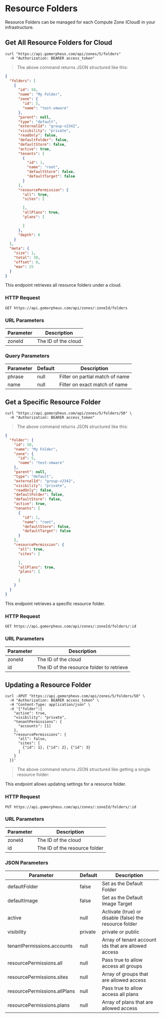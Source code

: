 # Resource Folders

Resource Folders can be managed for each Compute Zone (Cloud) in your infrastructure.

## Get All Resource Folders for Cloud

```shell
curl "https://api.gomorpheus.com/api/zones/5/folders"
  -H "Authorization: BEARER access_token"
```

> The above command returns JSON structured like this:

```json
{
  "folders": [
    {
      "id": 50,
      "name": "My Folder",
      "zone": {
        "id": 5,
        "name": "test-vmware"
      },
      "parent": null,
      "type": "default",
      "externalId": "group-v2342",
      "visibility": "private",
      "readOnly": false,
      "defaultFolder": false,
      "defaultStore": false,
      "active": true,
      "tenants": [
        {
          "id": 1,
          "name": "root",
          "defaultStore": false,
          "defaultTarget": false
        }
      ],
      "resourcePermission": {
        "all": true,
        "sites": [

        ],
        "allPlans": true,
        "plans": [

        ]
      },
      "depth": 0
    }
  ],
  "meta": {
    "size": 1,
    "total": 30,
    "offset": 0,
    "max": 25
  }
}
```

This endpoint retrieves all resource folders under a cloud.

### HTTP Request

`GET https://api.gomorpheus.com/api/zones/:zoneId/folders`

### URL Parameters

Parameter | Description
--------- | -----------
zoneId | The ID of the cloud

### Query Parameters

Parameter | Default | Description
--------- | ------- | -----------
phrase | null | Filter on partial match of name
name | null | Filter on exact match of name

## Get a Specific Resource Folder

```shell
curl "https://api.gomorpheus.com/api/zones/5/folders/50" \
  -H "Authorization: BEARER access_token"
```

> The above command returns JSON structured like this:

```json
{
  "folder": {
    "id": 50,
    "name": "My Folder",
    "zone": {
      "id": 5,
      "name": "test-vmware"
    },
    "parent": null,
    "type": "default",
    "externalId": "group-v2342",
    "visibility": "private",
    "readOnly": false,
    "defaultFolder": false,
    "defaultStore": false,
    "active": true,
    "tenants": [
      {
        "id": 1,
        "name": "root",
        "defaultStore": false,
        "defaultTarget": false
      }
    ],
    "resourcePermission": {
      "all": true,
      "sites": [

      ],
      "allPlans": true,
      "plans": [

      ]
    }
  }
}
```

This endpoint retrieves a specific resource folder.


### HTTP Request

`GET https://api.gomorpheus.com/api/zones/:zoneId/folders/:id`

### URL Parameters

Parameter | Description
--------- | -----------
zoneId | The ID of the cloud
id | The ID of the resource folder to retrieve

## Updating a Resource Folder

```shell
curl -XPUT "https://api.gomorpheus.com/api/zones/5/folders/50" \
  -H "Authorization: BEARER access_token" \
  -H "Content-Type: application/json" \
  -d '{"folder":{
    "active": true,
    "visibility": "private",
    "tenantPermissions": {
      "accounts": [1]
    },
    "resourcePermissions": {
      "all": false,
      "sites": [
        {"id": 1}, {"id": 2}, {"id": 3}
      ]
    }
  }}'
```

> The above command returns JSON structured like getting a single resource folder:

This endpoint allows updating settings for a resource folder.

### HTTP Request

`PUT https://api.gomorpheus.com/api/zones/:zoneId/folders/:id`

### URL Parameters

Parameter | Description
--------- | -----------
zoneId | The ID of the cloud
id | The ID of the resource folder

### JSON Parameters

Parameter | Default | Description
--------- | ------- | -----------
defaultFolder      | false | Set as the Default Folder
defaultImage      | false | Set as the Default Image Target
active      | null | Activate (true) or disable (false) the resource folder
visibility      | private | private or public
tenantPermissions.accounts  | null | Array of tenant account ids that are allowed access
resourcePermissions.all  | null | Pass true to allow access all groups
resourcePermissions.sites  | null | Array of groups that are allowed access
resourcePermissions.allPlans  | null | Pass true to allow access all plans
resourcePermissions.plans  | null | Array of plans that are allowed access
